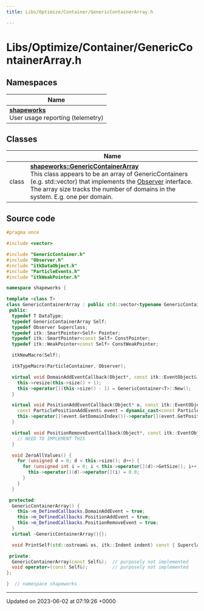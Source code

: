 ```yaml
---
title: Libs/Optimize/Container/GenericContainerArray.h

---
```


# Libs/Optimize/Container/GenericContainerArray.h



## Namespaces

| Name           |
| -------------- |
| **[shapeworks](../Namespaces/namespaceshapeworks.md)** <br>User usage reporting (telemetry)  |

## Classes

|                | Name           |
| -------------- | -------------- |
| class | **[shapeworks::GenericContainerArray](../Classes/classshapeworks_1_1GenericContainerArray.md)** <br>This class appears to be an array of GenericContainers (e.g. std::vector) that implements the [Observer]() interface. The array size tracks the number of domains in the system. E.g. one per domain.  |




## Source code

```cpp
#pragma once

#include <vector>

#include "GenericContainer.h"
#include "Observer.h"
#include "itkDataObject.h"
#include "ParticleEvents.h"
#include "itkWeakPointer.h"

namespace shapeworks {

template <class T>
class GenericContainerArray : public std::vector<typename GenericContainer<T>::Pointer>, public Observer {
 public:
  typedef T DataType;
  typedef GenericContainerArray Self;
  typedef Observer Superclass;
  typedef itk::SmartPointer<Self> Pointer;
  typedef itk::SmartPointer<const Self> ConstPointer;
  typedef itk::WeakPointer<const Self> ConstWeakPointer;

  itkNewMacro(Self);

  itkTypeMacro(ParticleContainer, Observer);

  virtual void DomainAddEventCallback(Object*, const itk::EventObject&) {
    this->resize(this->size() + 1);
    this->operator[](this->size() - 1) = GenericContainer<T>::New();
  }

  virtual void PositionAddEventCallback(Object* o, const itk::EventObject& e) {
    const ParticlePositionAddEvent& event = dynamic_cast<const ParticlePositionAddEvent&>(e);
    this->operator[](event.GetDomainIndex())->operator[](event.GetPositionIndex()) = 0.0;
  }

  virtual void PositionRemoveEventCallback(Object*, const itk::EventObject&) {
    // NEED TO IMPLEMENT THIS
  }

  void ZeroAllValues() {
    for (unsigned d = 0; d < this->size(); d++) {
      for (unsigned int i = 0; i < this->operator[](d)->GetSize(); i++) {
        this->operator[](d)->operator[](i) = 0.0;
      }
    }
  }

 protected:
  GenericContainerArray() {
    this->m_DefinedCallbacks.DomainAddEvent = true;
    this->m_DefinedCallbacks.PositionAddEvent = true;
    this->m_DefinedCallbacks.PositionRemoveEvent = true;
  }
  virtual ~GenericContainerArray(){};

  void PrintSelf(std::ostream& os, itk::Indent indent) const { Superclass::PrintSelf(os, indent); }

 private:
  GenericContainerArray(const Self&);  // purposely not implemented
  void operator=(const Self&);         // purposely not implemented
};

}  // namespace shapeworks
```


-------------------------------

Updated on 2023-06-02 at 07:19:26 +0000

